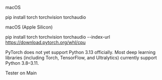 macOS 

pip install torch torchvision torchaudio

macOS (Apple Silicon)

pip install torch torchvision torchaudio --index-url https://download.pytorch.org/whl/cpu


PyTorch does not yet support Python 3.13 officially. Most deep learning libraries (including Torch, TensorFlow, and Ultralytics) currently support Python 3.8–3.11.

Tester on Main